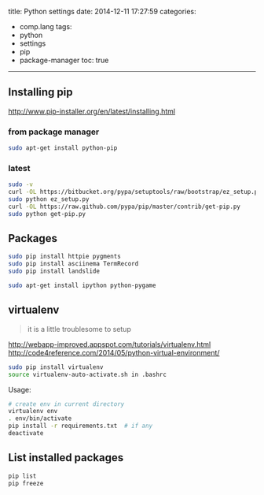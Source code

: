 title: Python settings
date: 2014-12-11 17:27:59
categories:
- comp.lang
tags:
- python
- settings
- pip
- package-manager
toc: true
---

## Installing pip

http://www.pip-installer.org/en/latest/installing.html

### from package manager
```sh
sudo apt-get install python-pip
```

### latest
```sh
sudo -v
curl -OL https://bitbucket.org/pypa/setuptools/raw/bootstrap/ez_setup.py
sudo python ez_setup.py
curl -OL https://raw.github.com/pypa/pip/master/contrib/get-pip.py
sudo python get-pip.py
```

## Packages

```sh
sudo pip install httpie pygments
sudo pip install asciinema TermRecord
sudo pip install landslide
```

```sh
sudo apt-get install ipython python-pygame
```

## virtualenv

> it is a little troublesome to setup

http://webapp-improved.appspot.com/tutorials/virtualenv.html
http://code4reference.com/2014/05/python-virtual-environment/

```sh
sudo pip install virtualenv
source virtualenv-auto-activate.sh in .bashrc
```

Usage:

```sh
# create env in current directory
virtualenv env
. env/bin/activate
pip install -r requirements.txt  # if any
deactivate
```

## List installed packages

```sh
pip list
pip freeze
```
